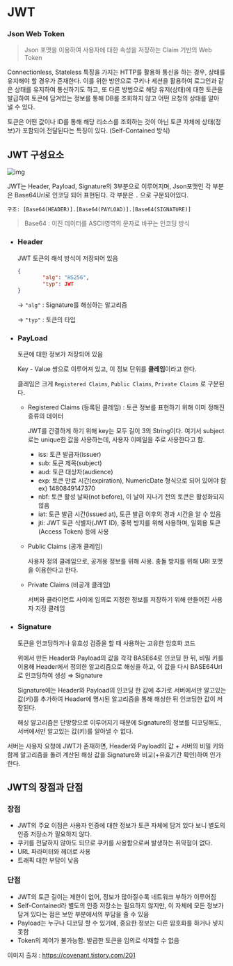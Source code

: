 # JWT

### Json Web Token

> Json 포맷을 이용하여 사용자에 대한 속성을 저장하는 Claim 기반의 Web Token

Connectionless, Stateless 특징을 가지는 HTTP를 활용하 통신을 하는 경우, 상태를 유지해야 할 경우가 존재한다.
이를 위한 방안으로 쿠키나 세션을 활용하여 로그인과 같은 상태를 유지하여 통신하기도 하고,
또 다른 방법으로 해당 유저(상태)에 대한 토큰을 발급하여 토큰에 담겨있는 정보를 통해 DB를 조회하지 않고 어떤 요청의 상태를 알아 낼 수 있다.

토큰은 어떤 값이나 ID를 통해 해당 리소스를 조회하는 것이 아닌 토큰 자체에 상태(정보)가 포함되어 전달된다는 특징이 있다. (Self-Contained 방식)

## JWT 구성요소

![img](https://s3.us-west-2.amazonaws.com/secure.notion-static.com/99e796bf-12ca-404a-a0b0-66576a62f907/Untitled.png?X-Amz-Algorithm=AWS4-HMAC-SHA256&X-Amz-Content-Sha256=UNSIGNED-PAYLOAD&X-Amz-Credential=AKIAT73L2G45EIPT3X45%2F20220505%2Fus-west-2%2Fs3%2Faws4_request&X-Amz-Date=20220505T061915Z&X-Amz-Expires=86400&X-Amz-Signature=5a89aa44900557e3ce202f1d228434a7b0d958b8d4218de1f8c6509af3a3d238&X-Amz-SignedHeaders=host&response-content-disposition=filename%20%3D%22Untitled.png%22&x-id=GetObject)

JWT는 Header, Payload, Signature의 3부분으로 이루어지며, Json포맷인 각 부분은 Base64Url로 인코딩 되어 표현된다. 각 부분은 `.` 으로 구분되어있다.

```
구조: [Base64(HEADER)].[Base64(PAYLOAD)].[Base64(SIGNATURE)]
```

> Base64 : 이진 데이터를 ASCII영역의 문자로 바꾸는 인코딩 방식

- ### **Header**

  JWT 토큰의 해석 방식이 저장되어 있음

  ```json
  { 
          "alg": "HS256",
          "typ": JWT
  }
  ```

  → `"alg"` : Signature를 해싱하는 알고리즘

  → `"typ"` : 토큰의 타입

- ### **PayLoad**

  토큰에 대한 정보가 저장되어 있음

  Key - Value 쌍으로 이루어져 있고, 이 정보 단위를 **클레임**이라고 한다.

  클레임은 크게 `Registered Claims`, `Public Claims`, `Private Claims` 로 구분된다.

  - Registered Claims (등록된 클레임) : 토큰 정보를 표현하기 위해 이미 정해진 종류의 데이터

    JWT를 간결하게 하기 위해 key는 모두 길이 3의 String이다. 여기서 subject로는 unique한 값을 사용하는데, 사용자 이메일을 주로 사용한다고 함.

    - iss: 토큰 발급자(issuer)
    - sub: 토큰 제목(subject)
    - aud: 토큰 대상자(audience)
    - exp: 토큰 만료 시간(expiration), NumericDate 형식으로 되어 있어야 함 ex) 1480849147370
    - nbf: 토큰 활성 날짜(not before), 이 날이 지나기 전의 토큰은 활성화되지 않음
    - iat: 토큰 발급 시간(issued at), 토큰 발급 이후의 경과 시간을 알 수 있음
    - jti: JWT 토큰 식별자(JWT ID), 중복 방지를 위해 사용하며, 일회용 토큰(Access Token) 등에 사용

  - Public Claims (공개 클레임)

    사용자 정의 클레임으로, 공개용 정보를 위해 사용. 충돌 방지를 위해 URI 포맷을 이용한다고 한다.

  - Private Claims (비공개 클레임)

    서버와 클라이언트 사이에 임의로 지정한 정보를 저장하기 위해 만들어진 사용자 지정 클레임

- ### **Signature**

  토큰을 인코딩하거나 유효성 검증을 할 때 사용하는 고유한 암호화 코드

  위에서 만든 Header와 Payload의 값을 각각 BASE64로 인코딩 한 뒤, 비밀 키를 이용해 Header에서 정의한 알고리즘으로 해싱을 하고, 이 값을 다시 BASE64Url로 인코딩하여 생성 ⇒ Signature

  Signature에는 Header와 Payload의 인코딩 한 값에 추가로 서버에서만 알고있는 값(키)를 추가하여 Header에 명시된 알고리즘을 통해 해싱한 뒤 인코딩한 값이 저장된다.

  해싱 알고리즘은 단방향으로 이루어지기 때문에 Signature의 정보를 디코딩해도, 서버에서만 알고있는 값(키)를 알아낼 수 없다.

서버는 사용자 요청에 JWT가 존재하면, Header와 Payload의 값 + 서버의 비밀 키와 함께 알고리즘을 돌려 계산된 해싱 값을 Signature와 비교(+유효기간 확인)하여 인가한다.



## JWT의 장점과 단점

### 장점

- JWT의 주요 이점은 사용자 인증에 대한 정보가 토큰 자체에 담겨 있다 보니 별도의 인증 저장소가 필요하지 않다.
- 쿠키를 전달하지 않아도 되므로 쿠키를 사용함으로써 발생하는 취약점이 없다.
- URL 파라미터와 헤더로 사용
- 트래픽 대한 부담이 낮음

### 단점

- JWT의 토큰 길이는 제한이 없어, 정보가 많아질수록 네트워크 부하가 이루어짐
- Self-Contained라 별도의 인증 저장소는 필요하지 않지만, 이 자체에 모든 정보가 담겨 있다는 점은 보안 부분에서의 부담을 줄 수 있음
- Payload는 누구나 디코딩 할 수 있기에, 중요한 정보는 다른 암호화를 하거나 넣지 못함
- Token의 제어가 불가능함. 발급한 토큰을 임의로 삭제할 수 없음





이미지 출처 : https://covenant.tistory.com/201